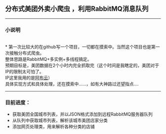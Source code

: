 <h2>分布式美团外卖小爬虫 ，利用RabbitMQ消息队列</h2>
<hr></hr>
<h3>小说明</h3>
<br>
* 第一次比较大的在github写一个项目，一切都在摸索中。当然这个项目也是第一次接触分布式爬虫。<br>
整体思路是RabbitMQ+多实例+多线程搞定。<br>
预期目标是，美团数据在2个小时内完全抓取完（这个时间是我瞎定的，美团对于IP的限制太可怕了。
<br>IP这里我用的是<a href ="https://www.abuyun.com/">阿布云</a>）
<br>具体实现方式和具体处理，还在摸索中......，如有大神路过还望指点....

<hr></hr>
<h3>目前进度：</h3>

* 获取美团全国城市列表，并以JSON格式添加到远程RabbitMQ服务器队列<br>
* 从队列中获取城市列表，解析该城市美团店家分类<br>
* 添加网页处理类，用来解析各种分类的店铺


